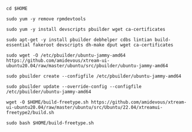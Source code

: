 `cd $HOME`

`sudo yum -y remove rpmdevtools`

`sudo yum -y install devscripts pbuilder wget ca-certificates`

`sudo apt-get -y install pbuilder debhelper cdbs lintian build-essential fakeroot devscripts dh-make dput wget ca-certificates`

`sudo wget -O /etc/pbuilder/ubuntu-jammy-amd64 https://github.com/amidevous/xtream-ui-ubuntu20.04/raw/master/ubuntu/src/pbuilder/ubuntu-jammy-amd64`

`sudo pbuilder create --configfile /etc/pbuilder/ubuntu-jammy-amd64`

`sudo pbuilder update --override-config --configfile /etc/pbuilder/ubuntu-jammy-amd64`

`wget -O $HOME/build-freetype.sh https://github.com/amidevous/xtream-ui-ubuntu20.04/raw/master/ubuntu/src/Ubuntu/22.04/xtreamui-freetype2/build.sh`

`sudo bash $HOME/build-freetype.sh`

